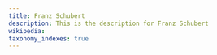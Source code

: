 ```yaml
---
title: Franz Schubert
description: This is the description for Franz Schubert
wikipedia: 
taxonomy_indexes: true
---
```

